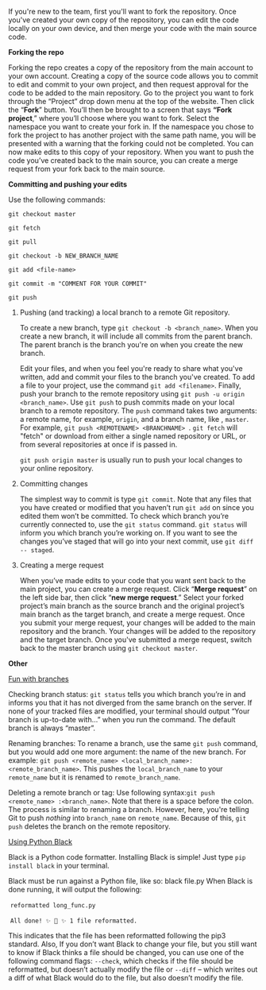 If you're new to the team, first you'll want to fork the repository. Once you've created your own copy of the repository, you can edit the code locally on your own device, and then merge your code with the main source code. 


**Forking the repo**

Forking the repo creates a copy of the repository from the main account to your own account. Creating a copy of the source code allows you to commit to edit and commit to your own project, and then request approval for the code to be added to the main repository. 
Go to the project you want to fork through the “Project” drop down menu at the top of the website. Then click the “**Fork**” button. You’ll then be brought to a screen that says **“Fork project**,” where you’ll choose where you want to fork. Select the namespace you want to create your fork in.  If the namespace you chose to fork the project to has another project with the same path name, you will be presented with a warning that the forking could not be completed. You can now make edits to this copy of your repository. When you want to push the code you’ve created back to the main source, you can create a merge request from your fork back to the main source. 



**Committing and pushing your edits**

Use the following commands:

`git checkout master `

`git fetch` 

`git pull` 

`git checkout -b NEW_BRANCH_NAME `

`git add <file-name> `

`git commit -m "COMMENT FOR YOUR COMMIT" `

`git push` 



1. Pushing (and tracking) a local branch to a remote Git repository.

   To create a new branch, type `git checkout -b <branch_name>`. When you create a new branch, it will include all commits from the parent branch. The parent branch is the branch you're on when you create the new branch. 

   Edit your files, and when you feel you're ready to share what you've written, add and commit your files to the branch you've created. To add a file to your project, use the command `git add <filename>`. Finally, push your branch to the remote repository using `git push -u origin <branch_name>`. Use `git push` to push commits made on your local branch to a remote repository.  The `push` command takes two arguments: a remote name, for example, `origin`, and a branch name, like , `master`. For example, `git push <REMOTENAME> <BRANCHNAME> `.   `git fetch` will "fetch" or download from either a single named repository or URL, or from several repositories at once if <group> is passed in. 

   `git push origin master` is usually run to push your local changes to your online repository.

   

2. Committing changes

   The simplest way to commit is type `git commit`. Note that any files that you have created or modified that you haven’t run `git add` on since you edited them won’t be committed. To check which branch you’re currently connected to, use the `git status` command.  `git status` will inform you which branch you’re working on. If you want to see the changes you’ve staged that will go into your next commit, use `git diff -- staged`.

   

3. Creating a merge request

   When you’ve made edits to your code that you want sent back to the main project, you can create a merge request. Click “**Merge request**” on the left side bar, then click “**new merge request**.” Select your forked project’s main branch as the source branch and the original project’s main branch as the target branch, and create a merge request. Once you submit your merge request, your changes will be added to the main repository and the branch. Your changes will be added to the repository and the target branch. Once you've submitted a merge request, switch back to the master branch using `git checkout master`.

   

**Other** 

<u>Fun with branches</u>

Checking branch status: `git status` tells you which branch you’re in and informs you that it has not diverged from the same branch on the server. If none of your tracked files are modified, your terminal should output “Your branch is up-to-date with…” when you run the command. The default branch is always “master”. 



Renaming branches: To rename a branch, use the same `git push` command, but you would add one more argument: the name of the new branch. For example: `git push <remote_name> <local_branch_name>:<remote_branch_name>`. This pushes the `local_branch_name` to your `remote_name` but it is renamed to `remote_branch_name`.




Deleting a remote branch or tag: Use following syntax:`git push  <remote_name> :<branch_name>`. Note that there is a space before the colon. The process is similar to renaming a branch. However, here, you're telling Git to push *nothing* into `branch_name` on `remote_name`. Because of this, `git push` deletes the branch on the remote repository.

<u>Using Python Black</u>

Black is a Python code formatter. Installing Black is simple! Just type `pip install black` in your terminal.

Black must be run against a Python file, like so: black file.py
When Black is done running, it will output the following:

​       `reformatted long_func.py`

​      `All done! ✨ 🍰 ✨ 1 file reformatted.`

This indicates that the file has been reformatted following the pip3 standard. Also, If you don’t want Black to change your file, but you still want to know if Black thinks a file should be changed, you can use one of the following command flags: `--check`, which checks if the file should be reformatted, but doesn’t actually modify the file or `--diff` – which writes out a diff of what Black would do to the file, but also doesn’t modify the file.